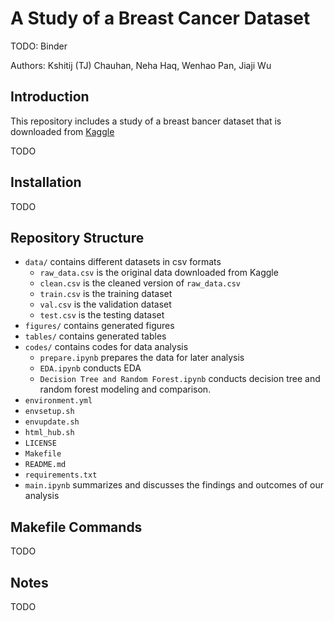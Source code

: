 # A Study of a Breast Cancer Dataset

TODO: Binder

Authors: Kshitij (TJ) Chauhan, Neha Haq, Wenhao Pan, Jiaji Wu

## Introduction

This repository includes a study of a breast bancer dataset that is downloaded from [Kaggle](https://www.kaggle.com/datasets/uciml/breast-cancer-wisconsin-data)

TODO

## Installation

TODO

## Repository Structure

- `data/` contains different datasets in csv formats
  - `raw_data.csv` is the original data downloaded from Kaggle
  - `clean.csv` is the cleaned version of `raw_data.csv`
  - `train.csv` is the training dataset 
  - `val.csv` is the validation dataset
  - `test.csv` is the testing dataset
- `figures/` contains generated figures
- `tables/` contains generated tables
- `codes/` contains codes for data analysis
  - `prepare.ipynb` prepares the data for later analysis
  - `EDA.ipynb` conducts EDA 
  - `Decision Tree and Random Forest.ipynb` conducts decision tree and random forest modeling and comparison.
- `environment.yml`
- `envsetup.sh`
- `envupdate.sh`
- `html_hub.sh`
- `LICENSE`
- `Makefile`
- `README.md`
- `requirements.txt`
- `main.ipynb` summarizes and discusses the findings and outcomes of our analysis

## Makefile Commands

TODO

## Notes

TODO